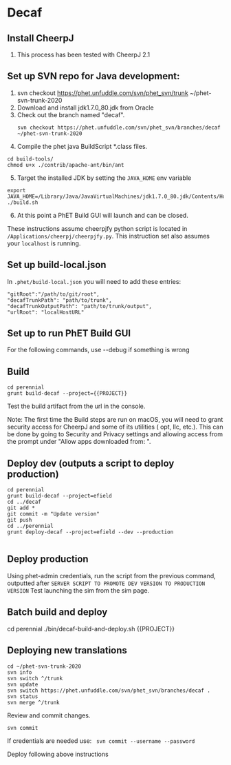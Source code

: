 # Decaf

## Install CheerpJ
1. This process has been tested with CheerpJ 2.1

## Set up SVN repo for Java development:
1. svn checkout https://phet.unfuddle.com/svn/phet_svn/trunk ~/phet-svn-trunk-2020
2. Download and install jdk1.7.0_80.jdk from Oracle
3. Check out the branch named "decaf".
    ```
    svn checkout https://phet.unfuddle.com/svn/phet_svn/branches/decaf ~/phet-svn-trunk-2020
    ```
4. Compile the phet java BuildScript *.class files.

```
cd build-tools/
chmod u+x ./contrib/apache-ant/bin/ant
```

5. Target the installed JDK by setting the `JAVA_HOME` env variable
```
export JAVA_HOME=/Library/Java/JavaVirtualMachines/jdk1.7.0_80.jdk/Contents/Home/
./build.sh
```

6. At this point a PhET Build GUI will launch and can be closed.
    
These instructions assume cheerpjfy python script is located in `/Applications/cheerpj/cheerpjfy.py`. This instruction set also assumes your `localhost` is running.

## Set up build-local.json
In `.phet/build-local.json` you will need to add these entries: 
```
"gitRoot":"/path/to/git/root",
"decafTrunkPath": "path/to/trunk",
"decafTrunkOutputPath": "path/to/trunk/output",
"urlRoot": "localHostURL"
```

## Set up to run PhET Build GUI
For the following commands, use --debug if something is wrong

## Build
```
cd perennial
grunt build-decaf --project={{PROJECT}}
```

Test the build artifact from the url in the console.

Note: The first time the Build steps are run on macOS, you will need to grant security access for CheerpJ and some of its utilities ( opt, llc, etc.).
This can be done by going to Security and Privacy settings and allowing access from the prompt under "Allow apps downloaded from: ". 

## Deploy dev (outputs a script to deploy production)
```
cd perennial
grunt build-decaf --project=efield
cd ../decaf
git add *
git commit -m "Update version"
git push
cd ../perennial
grunt deploy-decaf --project=efield --dev --production


```

## Deploy production
Using phet-admin credentials, run the script from the previous command, outputted after `SERVER SCRIPT TO PROMOTE DEV VERSION TO PRODUCTION VERSION`
Test launching the sim from the sim page.

## Batch build and deploy
cd perennial
./bin/decaf-build-and-deploy.sh {{PROJECT}}

## Deploying new translations
```
cd ~/phet-svn-trunk-2020
svn info
svn switch ^/trunk
svn update
svn switch https://phet.unfuddle.com/svn/phet_svn/branches/decaf .
svn status
svn merge ^/trunk
```
Review and commit changes.
```
svn commit
```

If credentials are needed use: ``` svn commit --username --password```

Deploy following above instructions
